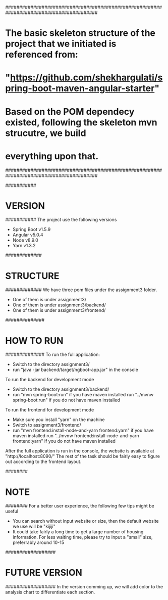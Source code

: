 #########################################################################################
# The basic skeleton structure of the project that we initiated is referenced from:     #
#          "https://github.com/shekhargulati/spring-boot-maven-angular-starter"         #
# Based on the POM dependecy existed, following the skeleton mvn strucutre, we build    #
# everything upon that.                                                                 #
#########################################################################################

###########
# VERSION #
###########
The project use the following versions
- Spring Boot v1.5.9
- Angular v5.0.4
- Node v8.9.0
- Yarn v1.3.2

#############
# STRUCTURE #
#############
We have three pom files under the assignment3 folder.
- One of them is under assignment3/
- One of them is under assignment3/backend/
- One of them is under assignment3/frontend/

##############
# HOW TO RUN #
##############
To run the full application:
- Switch to the directory assignment3/
- run "java -jar backend/target/ngboot-app.jar" in the console

To run the backend for development mode
- Switch to the directory assignment3/backend/
- run "mvn spring-boot:run" if you have maven installed
  run "../mvnw spring-boot:run" if you do not have maven installed

To run the frontend for development mode
- Make sure you install "yarn" on the machine
- Switch to assignment3/frontend/
- run "mvn frontend:install-node-and-yarn frontend:yarn" if you have maven installed
  run "../mvnw frontend:install-node-and-yarn frontend:yarn" if you do not have maven installed

After the full application is run in the console, the website is available at "http://localhost:8090/"
The rest of the task should be fairly easy to figure out according to the frontend layout.

########
# NOTE #
########
For a better user experience, the following few tips might be useful
- You can search without input website or size, then the default website we use will be "kijiji"
- It could take fairly a long time to get a large number of housing information.
  For less waiting time, please try to input a "small" size, preferrably around 10-15

##################
# FUTURE VERSION #
##################
In the version comming up, we will add color to the analysis chart to differentiate each section.



